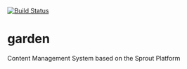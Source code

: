 [![Build Status](https://travis-ci.org/savantly-net/garden.svg?branch=master)](https://travis-ci.org/savantly-net/garden) 

# garden
Content Management System based on the Sprout Platform
